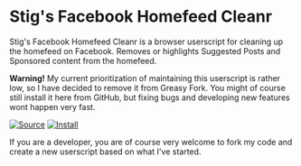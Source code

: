 # Stig's Facebook Homefeed Cleanr

Stig's Facebook Homefeed Cleanr is a browser userscript for cleaning up the homefeed on Facebook. Removes or highlights Suggested Posts and Sponsored content from the homefeed.

**Warning!** My current prioritization of maintaining this userscript is rather low, so I have decided to remove it from Greasy Fork. You might of course still install it here from GitHub, but fixing bugs and developing new features wont happen very fast.

[![Source](https://raw.github.com/jerone/UserScripts/master/_resources/Source-button.png)](https://github.com/StigNygaard/Stigs_Facebook_Homefeed_Cleanr/blob/master/Stigs_Facebook_Homefeed_Cleanr.user.js)
[![Install](https://raw.github.com/jerone/UserScripts/master/_resources/Install-button.png)](https://github.com/StigNygaard/Stigs_Facebook_Homefeed_Cleanr/raw/master/Stigs_Facebook_Homefeed_Cleanr.user.js)

If you are a developer, you are of course very welcome to fork my code and create a new userscript based on what I've started.
